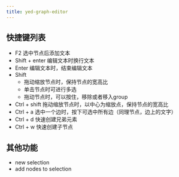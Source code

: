 ```yaml
---
title: yed-graph-editor
---
```


## 快捷键列表

- F2 选中节点后添加文本
- Shift + enter    编辑文本时换行文本
- Enter    编辑文本时，结束编辑文本
- Shift
  - 拖动缩放节点时，保持节点的宽高比
  - 单击节点时可进行多选
  - 拖动节点时，可以按住，移除或者移入group
- Ctrl + shift    拖动缩放节点时，以中心为缩放点，保持节点的宽高比
- Ctrl +  a    选中一个边时，按下可选中所有边（同理节点，边上的文字）
- Ctrl + d    快速创建兄弟元素
- Ctrl + w    快速创建子节点

## 其他功能

- new selection
- add nodes to selection
